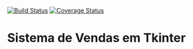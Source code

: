 [![Build Status](https://travis-ci.com/Nathanbahia/sistema-de-vendas-tkinter.svg?token=ZM7fThBeLMqVGpgxzwNV&branch=master)](https://travis-ci.com/Nathanbahia/sistema-de-vendas-tkinter) [![Coverage Status](https://coveralls.io/repos/github/Nathanbahia/sistema-de-vendas-tkinter/badge.svg?branch=master)](https://coveralls.io/github/Nathanbahia/sistema-de-vendas-tkinter?branch=master)

# Sistema de Vendas em Tkinter
